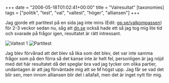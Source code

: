 +++
date = "2006-05-18T01:02:41+00:00"
title = "Valresultat"
[taxonomies]
tags = ["politik", "test", "val", "valtest", "höger", "alliansen"]
+++

Jag gjorde ett partitest på en sida jag inte mins (Edit: [gp.se/valkompassen][1]) för 2-3 veckor sedan nu, såg att [dn.se][2] också hade ett så jag tog mig lite tid och svarade på frågor igen, resultatet är rätt intressant.

<img id="image58" src="/images/2006/05/valres.png" alt="Valtest 1" />  
<img id="image59" src="/images/2006/05/parti.jpg" alt="Partitest" />

Jag blev förvånad att det blev så lika som det blev, det var inte samma frågor som på den förra så det kanse inte är helt fel, personligen är jag nöjd med det här resultatet då det speglar bra vad jag tycker om olika partier, undantagen är att jag förväntade mig att se M högst upp. Jag får se vad det blir sen, men innom alliansen blir det i allafall, men det är inget nytt för mig.



<small></small>

 [1]: https://web.archive.org/web/20060528095022/http://www.gp.se/valkompassen/
 [2]: http://dn.se
